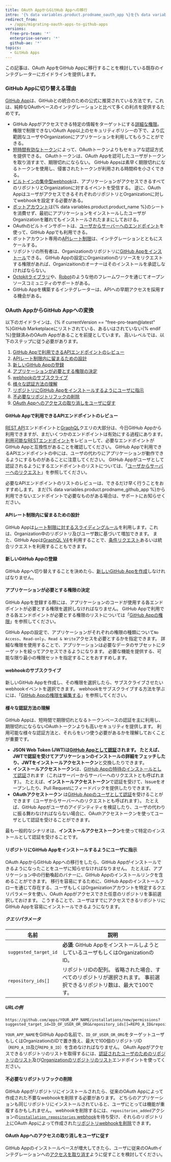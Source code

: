 ```yaml
---
title: OAuth AppからGitHub Appへの移行
intro: '{% data variables.product.prodname_oauth_app %}を{% data variables.product.prodname_github_app %}へ移行することの利点と、{% data variables.product.prodname_marketplace %}にリストされていない{% data variables.product.prodname_oauth_app %}の移行方法について学んでください。'
redirect_from:
  - /apps/migrating-oauth-apps-to-github-apps
versions:
  free-pro-team: '*'
  enterprise-server: '*'
  github-ae: '*'
topics:
  - GitHub Apps
---
```



この記事は、OAuth AppをGitHub Appに移行することを検討している既存のインテグレーターにガイドラインを提供します。

### GitHub Appに切り替える理由

[GitHub App](/apps/)は、GitHubとの統合のための公式に推奨されている方法です。これは、純粋なOAuthベースのインテグレーションと比べて多くの利点を提供するためです。

- GitHub Appがアクセスできる特定の情報をターゲットにする[詳細な権限](/apps/differences-between-apps/#requesting-permission-levels-for-resources)。権限で制限できないOAuth App以上のセキュリティポリシーの下で、より広範囲なユーザやOrganizationにアプリケーションを利用してもらうことができる。
- [短時間有効なトークン](/apps/differences-between-apps/#token-based-identification)によって、OAuthトークンよりもセキュアな認証方式を提供できる。 OAuthトークンは、OAuth Appを認可したユーザがトークンを取り消すまで、期限切れにならない。 GitHub Appsは素早く期限切れになるトークンを使用し、侵害されたトークンが利用される時間枠を小さくできる。
- [ビルトインの集中型webhook](/apps/differences-between-apps/#webhooks)は、アプリケーションがアクセスできるすべてのリポジトリとOrganizationに対するイベントを受信する。 逆に、OAuth AppはユーザがアクセスできるそれぞれのリポジトリとOrganizationに対してwebhookを設定する必要がある。
- [ボットアカウント](/apps/differences-between-apps/#machine-vs-bot-accounts)は{% data variables.product.product_name %}のシートを消費せず、最初にアプリケーションをインストールしたユーザがOrganizationを離れてもインストールされたままにしておける。
- OAuthのビルトインサポートは、[ユーザからサーバーへのエンドポイント](/apps/building-github-apps/identifying-and-authorizing-users-for-github-apps/)を使って、GitHub Appでも利用できる。
- ボットアカウント専用の[APIレート制限](/apps/building-github-apps/understanding-rate-limits-for-github-apps/)は、インテグレーションとともにスケールする。
- リポジトリの所有者は、Organizationのリポジトリに[GitHub Appをインストール](/apps/differences-between-apps/#who-can-install-github-apps-and-authorize-oauth-apps)できる。 GitHub Appの設定にOrganizationのリソースをリクエストする権限があれば、Organizaitionのオーナーはそのインストールを承認しなければならない。
- [ Octokitライブラリ](/rest/overview/libraries)や、[Robot](https://probot.github.io/)のような他のフレームワークを通じてオープンソースコミュニティのサポートがある。
- GitHub Appを構築するインテグレーターは、APIへの早期アクセスを採用する機会がある。

### OAuth AppからGitHub Appへの変換

以下のガイドラインは、{% if currentVersion == "free-pro-team@latest" %}GitHub Marketplaceにリストされている、あるいはされていない{% endif %}登録済みのOAuth Appがあることを前提としています。 高いレベルでは、以下のステップに従う必要があります。

1. [GitHub Appで利用できるAPIエンドポイントのレビュー](#review-the-available-api-endpoints-for-github-apps)
1. [APIレート制限内に留まるための設計](#design-to-stay-within-api-rate-limits)
1. [新しいGitHub Appの登録](#register-a-new-github-app)
1. [アプリケーションが必要とする権限の決定](#determine-the-permissions-your-app-requires)
1. [webhookのサブスクライブ](#subscribe-to-webhooks)
1. [様々な認証方法の理解](#understand-the-different-methods-of-authentication)
1. [リポジトリにGitHub Appをインストールするようにユーザに指示](#direct-users-to-install-your-github-app-on-repositories)
1. [不必要なリポジトリフックの削除](#remove-any-unnecessary-repository-hooks)
1. [OAuth Appへのアクセスの取り消しをユーザに促す](#encourage-users-to-revoke-access-to-your-oauth-app)

#### GitHub Appで利用できるAPIエンドポイントのレビュー

[REST API](/rest)エンドポイントと[GraphQL](/graphql)クエリの大部分は、今日GitHub Appから利用できますが、まだいくつかのエンドポイントは有効にする過程にあります。 [利用可能なRESTエンドポイント](/rest/overview/endpoints-available-for-github-apps)をレビューして、必要なエンドポイントがGitHub Appと互換性があることを確認してください。 GitHub Appで利用できるAPIエンドポイントの中には、ユーザの代わりにアプリケーションが動作できるようにするものがあることに注意してください。 GitHub Appがユーザとして認証されるようにするエンドポイントのリストについては、「[ユーザからサーバーへのリクエスト](/apps/building-github-apps/identifying-and-authorizing-users-for-github-apps/#user-to-server-requests)」を参照してください。

必要なAPIエンドポイントのリストのレビューは、できるだけ早く行うことをおすすめします。 まだ{% data variables.product.prodname_github_app %}から利用できないエンドポイントで必要なものがある場合は、サポートにお知らせください。

#### APIレート制限内に留まるための設計

GitHub Appは[レート制限に対するスライディングルール](/apps/building-github-apps/understanding-rate-limits-for-github-apps/)を利用します。これは、Organization中のリポジトリ及びユーザ数に基づいて増加できます。 また、GitHub Appは[GraphQL V4](/graphql)を利用することで、[条件リクエスト](/rest#conditional-requests)あるいは統合リクエストを利用することもできます。

#### 新しいGitHub Appの登録

GitHub Appへ切り替えすることを決めたら、[新しいGitHub Appを作成](/apps/building-github-apps/)しなければなりません。

#### アプリケーションが必要とする権限の決定

GitHub Appを登録する際には、アプリケーションのコードが使用する各エンドポイントが必要とする権限を選択しなければなりません。 GitHub Appで利用できる各エンドポイントが必要とする権限のリストについては「[GitHub Appの権限](/rest/reference/permissions-required-for-github-apps)」を参照してください。

GitHub Appの設定で、アプリケーションがそれぞれの権限の種類について`No Access`、`Read-only`、`Read & Write`アクセスを必要とするかを指定できます。 詳細な権限を使用することで、アプリケーションは必要なデータのサブセットにターゲットを絞ってアクセスできるようになります。 必要な機能を提供する、可能な限り最小の権限セットを指定することをおすすめします。

#### webhookのサブスクライブ

新しいGitHub Appを作成し、その権限を選択したら、サブスクライブさせたいwebhookイベントを選択できます。 webhookをサブスクライブする方法を学ぶには、「[GitHub Appの権限を編集する](/apps/managing-github-apps/editing-a-github-app-s-permissions/)」を参照してください。

#### 様々な認証方法の理解

GitHub Appは、短時間で期限切れとなるトークンベースの認証を主に利用し、期限切れにならないOAuthトークンよりも高いセキュリティを提供します。 利用可能な様々な認証方法と、それらをいつ使う必要があるかを理解しておくことが重要です。

* **JSON Web Token (JWT)**は[GitHub Appとして認証](/apps/building-github-apps/authenticating-with-github-apps/#authenticating-as-a-github-app)されます。 たとえば、**JWT**で認証を受けてアプリケーションのインストールの詳細をフェッチしたり、**JWT**を**インストールアクセストークン**と交換したりできます。
* **インストールアクセストークン**は、[GitHub Appの特待のインストールとして認証](/apps/building-github-apps/authenticating-with-github-apps/#authenticating-as-an-installation)されます（これはサーバーからサーバーへのリクエストとも呼ばれます）。 たとえば、**インストールアクセストークン**で認証を受けて、Issueをオープンしたり、Pull Requestにフィードバックを提供したりできます。
* **OAuthアクセストークン** は[GitHub Appのユーザとして認証](/apps/building-github-apps/identifying-and-authorizing-users-for-github-apps/#identifying-users-on-your-site)を受けることができます（ユーザからサーバーへのリクエストとも呼ばれます）。 たとえば、GitHub Appがユーザのアイデンティティを検証したり、ユーザの代わりに振る舞わなければならない場合に、OAuthアクセストークンを使ってユーザとして認証を受けることができます。

最も一般的なシナリオは、**インストールアクセストークン**を使って特定のインストールとして認証を受けることです。

#### リポジトリにGitHub Appをインストールするようにユーザに指示

OAuth AppからGitHub Appへの移行をしたら、GitHub Appがインストールできるようになったことをユーザに知らせなければなりません。 たとえば、アプリケーション中の行動喚起のバナーに、GitHub Appのインストールリンクを含めることができます。 移行を容易にするために、GitHub Appのインストールフローを通じて存在する、ユーザもしくはOrganizationアカウントを特定するクエリパラメータを使い、OAuth Appがアクセスできた任意のリポジトリを事前選択しておけます。 こうすることで、ユーザはすでにアクセスできるリポジトリにGitHub Appを容易にインストールできるようになります。

##### クエリパラメータ

| 名前                    | 説明                                                             |
| --------------------- | -------------------------------------------------------------- |
| `suggested_target_id` | **必須**: GitHub AppをインストールしようとしているユーザもしくはOrganizationのID。       |
| `repository_ids[]`    | リポジトリIDの配列。 省略された場合、すべてのリポジトリが選択されます。 事前選択できるリポジトリ数は、最大で100です。 |

##### URLの例
```
https://github.com/apps/YOUR_APP_NAME/installations/new/permissions?suggested_target_id=ID_OF_USER_OR_ORG&repository_ids[]=REPO_A_ID&repository_ids[]=REPO_B_ID
```

`YOUR_APP_NAME`をGitHub Appの名前で、`ID_OF_USER_OR_ORG`をターゲットユーザもしくはOrganizationのIDで置き換え、最大で100個のリポジトリID（`REPO_A_ID`及び`REPO_B_ID`）を含めなければなりません。 OAuth Appがアクセスできるリポジトリのリストを取得するには、[認証されたユーザのためのリポジトリのリスト](/rest/reference/repos#list-repositories-for-the-authenticated-user)及び[Organizationのリポジトリのリスト](/rest/reference/repos#list-organization-repositories)エンドポイントを使ってください。

#### 不必要なリポジトリフックの削除

GitHub Appがリポジトリにインストールされたら、従来のOAuth Appによって作成された不要なwebhookを削除する必要があります。 どちらのアプリケーションも同じリポジトリにインストールされていると、ユーザにとっては機能が重複するかもしれません。 webhookを削除するには、`repositories_added`アクションの[`installation_repositories` webhook](/webhooks/event-payloads/#installation_repositories)を待ち受け、それらのリポジトリ上にOAuth Appによって作成された[リポジトリwebhookを削除](/rest/reference/repos#delete-a-repository-webhook)できます。

#### OAuth Appへのアクセスの取り消しをユーザに促す

GitHub Appのインストールベースが増大してきたら、ユーザに従来のOAuthインテグレーションへの[アクセスを取り消す](/articles/authorizing-oauth-apps/)ように促すことを検討してください。
